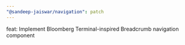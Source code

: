 ```yaml
---
"@sandeep-jaiswar/navigation": patch
---
```


feat: Implement Bloomberg Terminal-inspired Breadcrumb navigation component
